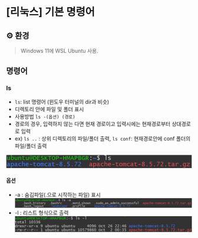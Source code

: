 # [리눅스] 기본 명령어

## ⚙️ 환경
> Windows 11에 WSL Ubuntu 사용.


## 명령어 
### ls
- `ls`: list 명령어 (윈도우 터미널의 dir과 비슷)  
- 디렉토리 안에 파일 및 폴더 표시
- 사용방법 `ls -(옵션) (경로)`
- 경로의 경우, 입력하지 않는 다면 현재 경로이고 입력시에는 현재경로부터 상대경로로 입력
- ex) `ls ..` : 상위 디렉토리의 파일/폴더 출력, `ls conf`: 현재경로안에 conf 폴더의 파일/폴더 출력

![ls](../../images/Linux/ls.png)

#### 옵션
- -a : 숨김파일(.으로 시작하는 파일) 표시
  ![ls -a](../../images/Linux/ls_a.png)
- -l : 리스트 형식으로 출력
  ![ls -l](../../images/Linux/ls_l.png)
